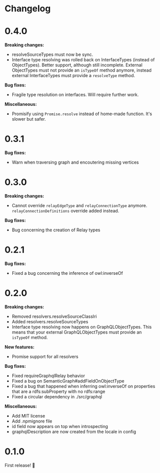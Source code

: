 # Changelog

# 0.4.0

**Breaking changes:**
- resolveSourceTypes must now be sync.
- Interface type resolving was rolled back on InterfaceTypes (instead of ObjectTypes). Better support, although still incomplete. External ObjectTypes must not provide an `isTypeOf` method anymore, instead external InterfaceTypes must provide a `resolveType` method.

**Bug fixes:**
- Fragile type resolution on interfaces. Will require further work.

**Miscellaneous:**
- Promisify using `Promise.resolve` instead of home-made function. It's slower but safer.

# 0.3.1

**Bug fixes:**
- Warn when traversing graph and encoutering missing vertices

# 0.3.0

**Breaking changes:**
- Cannot override `relayEdgeType` and `relayConnectionType` anymore. `relayConnectionDefinitions` override added instead.

**Bug fixes:**
- Bug concerning the creation of Relay types

# 0.2.1

**Bug fixes:**
- Fixed a bug concerning the inference of owl:inverseOf

# 0.2.0

**Breaking changes:**
- Removed resolvers.resolveSourceClassIri
- Added resolvers.resolveSourceTypes
- Interface type resolving now happens on GraphQLObjectTypes. This means that your external GraphQLObjectTypes must provide an `isTypeOf` method.

**New features:**
- Promise support for all resolvers

**Bug fixes:**
- Fixed requireGraphqlRelay behavior
- Fixed a bug on SemanticGraph#addFieldOnObjectType
- Fixed a bug that happened when inferring owl:inverseOf on properties that are a rdfs:subProperty with no rdfs:range
- Fixed a circular dependency in ./src/graphql

**Miscellaneous:**
- Add MIT license
- Add .npmignore file
- id field now appears on top when introspecting
- graphqlDescription are now created from the locale in config

# 0.1.0

First release! :tada:
